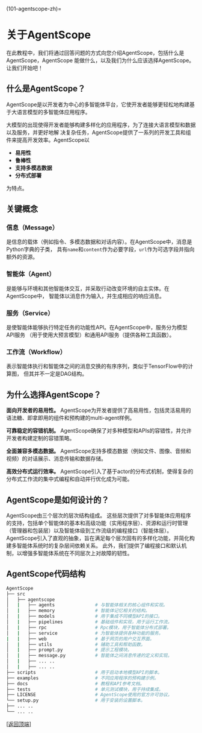 (101-agentscope-zh)=

# 关于AgentScope

在此教程中，我们将通过回答问题的方式向您介绍AgentScope，包括什么是AgentScope，AgentScope
能做什么，以及我们为什么应该选择AgentScope。让我们开始吧！

## 什么是AgentScope？

AgentScope是以开发者为中心的多智能体平台，它使开发者能够更轻松地构建基于大语言模型的多智能体应用程序。

大模型的出现使得开发者能够构建多样化的应用程序，为了连接大语言模型和数据以及服务，并更好地解
决复杂任务，AgentScope提供了一系列的开发工具和组件来提高开发效率。AgentScope以

- **易用性**
- **鲁棒性**
- **支持多模态数据**
- **分布式部署**

为特点。

## 关键概念

### 信息（Message）

是信息的载体（例如指令、多模态数据和对话内容）。在AgentScope中，消息是Python字典的子类，
具有`name`和`content`作为必要字段，`url`作为可选字段并指向额外的资源。

### 智能体（Agent）

是能够与环境和其他智能体交互，并采取行动改变环境的自主实体。在AgentScope中，
智能体以消息作为输入，并生成相应的响应消息。

### 服务（Service）

是使智能体能够执行特定任务的功能性API。在AgentScope中，服务分为模型API服务
（用于使用大预言模型）和通用API服务（提供各种工具函数）。

### 工作流（Workflow）

表示智能体执行和智能体之间的消息交换的有序序列，类似于TensorFlow中的计算图，
但其并不一定是DAG结构。

## 为什么选择AgentScope？

**面向开发者的易用性。**
AgentScope为开发者提供了高易用性，包括灵活易用的语法糖、即拿即用的组件和预构建的multi-agent样例。

**可靠稳定的容错机制。**
AgentScope确保了对多种模型和APIs的容错性，并允许开发者构建定制的容错策略。

**全面兼容多模态数据。**
AgentScope支持多模态数据（例如文件、图像、音频和视频）的对话展示、消息传输和数据存储。

**高效分布式运行效率。**
AgentScope引入了基于actor的分布式机制，使得复杂的分布式工作流的集中式编程和自动并行优化成为可能。

## AgentScope是如何设计的？

AgentScope由三个层次的层次结构组成。
这些层次提供了对多智能体应用程序的支持，包括单个智能体的基本和高级功能（实用程序层）、资源和运行时管理（管理器和包装层）以及智能体级到工作流级的编程接口（智能体层）。
AgentScope引入了直观的抽象，旨在满足每个层次固有的多样化功能，并简化构建多智能体系统时的复杂层间依赖关系。
此外，我们提供了编程接口和默认机制，以增强多智能体系统在不同层次上对故障的韧性。

## AgentScope代码结构

```bash
AgentScope
├── src
│   ├── agentscope
│   |   ├── agents               # 与智能体相关的核心组件和实现。
│   |   ├── memory               # 智能体记忆相关的结构。
│   |   ├── models               # 用于集成不同模型API的接口。
│   |   ├── pipelines            # 基础组件和实现，用于运行工作流。
│   |   ├── rpc                  # Rpc模块，用于智能体分布式部署。
│   |   ├── service              # 为智能体提供各种功能的服务。
|   |   ├── web                  # 基于网页的用户交互界面。
│   |   ├── utils                # 辅助工具和帮助函数。
│   |   ├── prompt.py            # 提示工程模块。
│   |   ├── message.py           # 智能体之间消息传递的定义和实现。
│   |   ├── ... ..
│   |   ├── ... ..
├── scripts                      # 用于启动本地模型API的脚本。
├── examples                     # 不同应用程序的预构建示例。
├── docs                         # 教程和API参考文档。
├── tests                        # 单元测试模块，用于持续集成。
├── LICENSE                      # AgentScope使用的官方许可协议。
└── setup.py                     # 用于安装的设置脚本。
├── ... ..
└── ... ..
```

[[返回顶端]](#101-agentscope-zh)
